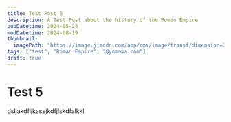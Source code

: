 ```yaml
---
title: Test Post 5
description: A Test Post about the history of the Roman Empire
pubDatetime: 2024-05-24
modDatetime: 2024-08-19
thumbnail:
  imagePath: "https://image.jimcdn.com/app/cms/image/transf/dimension=2080x10000:format=jpg/path/s2217cd0bb1220415/image/idc34b1b04f8e96ed/version/1687833802/how-big-was-the-roman-empire.jpg"
tags: ["test", "Roman Empire", "@yomama.com"]
draft: true
---
```


# Test 5

dsljakdfljkasejkdfjlskdfalkkl
